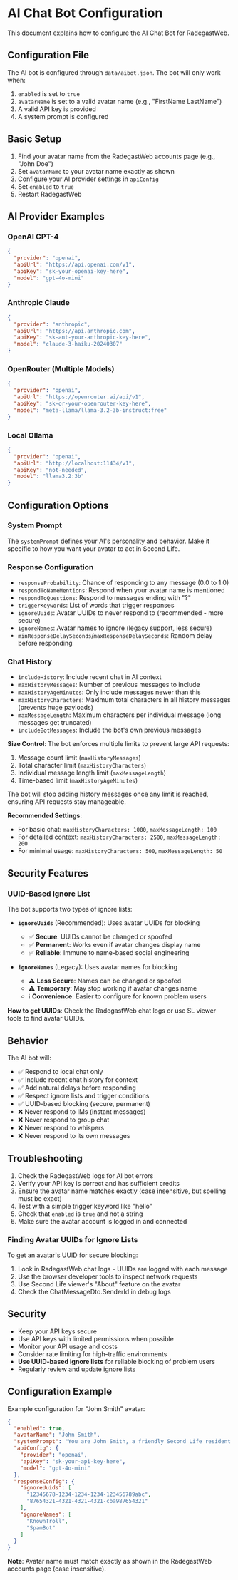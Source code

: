 # AI Chat Bot Configuration

This document explains how to configure the AI Chat Bot for RadegastWeb.

## Configuration File

The AI bot is configured through `data/aibot.json`. The bot will only work when:
1. `enabled` is set to `true`
2. `avatarName` is set to a valid avatar name (e.g., "FirstName LastName")
3. A valid API key is provided
4. A system prompt is configured

## Basic Setup

1. Find your avatar name from the RadegastWeb accounts page (e.g., "John Doe")
2. Set `avatarName` to your avatar name exactly as shown
3. Configure your AI provider settings in `apiConfig`
4. Set `enabled` to `true`
5. Restart RadegastWeb

## AI Provider Examples

### OpenAI GPT-4
```json
{
  "provider": "openai",
  "apiUrl": "https://api.openai.com/v1",
  "apiKey": "sk-your-openai-key-here",
  "model": "gpt-4o-mini"
}
```

### Anthropic Claude
```json
{
  "provider": "anthropic",
  "apiUrl": "https://api.anthropic.com",
  "apiKey": "sk-ant-your-anthropic-key-here",
  "model": "claude-3-haiku-20240307"
}
```

### OpenRouter (Multiple Models)
```json
{
  "provider": "openai",
  "apiUrl": "https://openrouter.ai/api/v1",
  "apiKey": "sk-or-your-openrouter-key-here",
  "model": "meta-llama/llama-3.2-3b-instruct:free"
}
```

### Local Ollama
```json
{
  "provider": "openai",
  "apiUrl": "http://localhost:11434/v1",
  "apiKey": "not-needed",
  "model": "llama3.2:3b"
}
```

## Configuration Options

### System Prompt
The `systemPrompt` defines your AI's personality and behavior. Make it specific to how you want your avatar to act in Second Life.

### Response Configuration
- `responseProbability`: Chance of responding to any message (0.0 to 1.0)
- `respondToNameMentions`: Respond when your avatar name is mentioned
- `respondToQuestions`: Respond to messages ending with "?"
- `triggerKeywords`: List of words that trigger responses
- `ignoreUuids`: Avatar UUIDs to never respond to (recommended - more secure)
- `ignoreNames`: Avatar names to ignore (legacy support, less secure)
- `minResponseDelaySeconds`/`maxResponseDelaySeconds`: Random delay before responding

### Chat History
- `includeHistory`: Include recent chat in AI context
- `maxHistoryMessages`: Number of previous messages to include
- `maxHistoryAgeMinutes`: Only include messages newer than this
- `maxHistoryCharacters`: Maximum total characters in all history messages (prevents huge payloads)
- `maxMessageLength`: Maximum characters per individual message (long messages get truncated)
- `includeBotMessages`: Include the bot's own previous messages

**Size Control**: The bot enforces multiple limits to prevent large API requests:
1. Message count limit (`maxHistoryMessages`)
2. Total character limit (`maxHistoryCharacters`) 
3. Individual message length limit (`maxMessageLength`)
4. Time-based limit (`maxHistoryAgeMinutes`)

The bot will stop adding history messages once any limit is reached, ensuring API requests stay manageable.

**Recommended Settings**:
- For basic chat: `maxHistoryCharacters: 1000`, `maxMessageLength: 100`
- For detailed context: `maxHistoryCharacters: 2500`, `maxMessageLength: 200`
- For minimal usage: `maxHistoryCharacters: 500`, `maxMessageLength: 50`

## Security Features

### UUID-Based Ignore List
The bot supports two types of ignore lists:

- **`ignoreUuids`** (Recommended): Uses avatar UUIDs for blocking
  - ✅ **Secure**: UUIDs cannot be changed or spoofed
  - ✅ **Permanent**: Works even if avatar changes display name
  - ✅ **Reliable**: Immune to name-based social engineering

- **`ignoreNames`** (Legacy): Uses avatar names for blocking
  - ⚠️ **Less Secure**: Names can be changed or spoofed
  - ⚠️ **Temporary**: May stop working if avatar changes name
  - ℹ️ **Convenience**: Easier to configure for known problem users

**How to get UUIDs**: Check the RadegastWeb chat logs or use SL viewer tools to find avatar UUIDs.

## Behavior

The AI bot will:
- ✅ Respond to local chat only
- ✅ Include recent chat history for context
- ✅ Add natural delays before responding
- ✅ Respect ignore lists and trigger conditions
- ✅ UUID-based blocking (secure, permanent)
- ❌ Never respond to IMs (instant messages)
- ❌ Never respond to group chat
- ❌ Never respond to whispers
- ❌ Never respond to its own messages

## Troubleshooting

1. Check the RadegastWeb logs for AI bot errors
2. Verify your API key is correct and has sufficient credits
3. Ensure the avatar name matches exactly (case insensitive, but spelling must be exact)
4. Test with a simple trigger keyword like "hello"
5. Check that `enabled` is `true` and not a string
6. Make sure the avatar account is logged in and connected

### Finding Avatar UUIDs for Ignore Lists

To get an avatar's UUID for secure blocking:
1. Look in RadegastWeb chat logs - UUIDs are logged with each message
2. Use the browser developer tools to inspect network requests
3. Use Second Life viewer's "About" feature on the avatar
4. Check the ChatMessageDto.SenderId in debug logs

## Security

- Keep your API keys secure
- Use API keys with limited permissions when possible
- Monitor your API usage and costs
- Consider rate limiting for high-traffic environments
- **Use UUID-based ignore lists** for reliable blocking of problem users
- Regularly review and update ignore lists

## Configuration Example

Example configuration for "John Smith" avatar:

```json
{
  "enabled": true,
  "avatarName": "John Smith",
  "systemPrompt": "You are John Smith, a friendly Second Life resident...",
  "apiConfig": {
    "provider": "openai",
    "apiKey": "sk-your-api-key-here",
    "model": "gpt-4o-mini"
  },
  "responseConfig": {
    "ignoreUuids": [
      "12345678-1234-1234-1234-123456789abc",
      "87654321-4321-4321-4321-cba987654321"
    ],
    "ignoreNames": [
      "KnownTroll",
      "SpamBot"
    ]
  }
}
```

**Note**: Avatar name must match exactly as shown in the RadegastWeb accounts page (case insensitive).